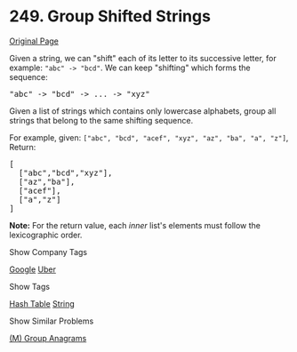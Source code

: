# 249. Group Shifted Strings

[Original Page](https://leetcode.com/problems/group-shifted-strings/)

Given a string, we can "shift" each of its letter to its successive letter, for example: `"abc" -> "bcd"`. We can keep "shifting" which forms the sequence:

<pre>"abc" -> "bcd" -> ... -> "xyz"</pre>

Given a list of strings which contains only lowercase alphabets, group all strings that belong to the same shifting sequence.

For example, given: `["abc", "bcd", "acef", "xyz", "az", "ba", "a", "z"]`,  
Return:

<pre>[
  ["abc","bcd","xyz"],
  ["az","ba"],
  ["acef"],
  ["a","z"]
]</pre>

**Note:** For the return value, each _inner_ list's elements must follow the lexicographic order.

<div>

<div id="company_tags" class="btn btn-xs btn-warning">Show Company Tags</div>

<span class="hidebutton">[Google](/company/google/) [Uber](/company/uber/)</span></div>

<div>

<div id="tags" class="btn btn-xs btn-warning">Show Tags</div>

<span class="hidebutton">[Hash Table](/tag/hash-table/) [String](/tag/string/)</span></div>

<div>

<div id="similar" class="btn btn-xs btn-warning">Show Similar Problems</div>

<span class="hidebutton">[(M) Group Anagrams](/problems/anagrams/)</span></div>